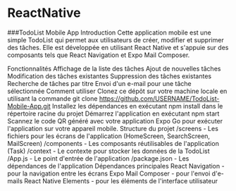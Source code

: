 ﻿# ReactNative

###TodoList Mobile App
Introduction
Cette application mobile est une simple TodoList qui permet aux utilisateurs de créer, modifier et supprimer des tâches. Elle est développée en utilisant React Native et s'appuie sur des composants tels que React Navigation et Expo Mail Composer.

Fonctionnalités
Affichage de la liste des tâches
Ajout de nouvelles tâches
Modification des tâches existantes
Suppression des tâches existantes
Recherche de tâches par titre
Envoi d'un e-mail pour une tâche sélectionnée
Comment utiliser
Clonez ce dépôt sur votre machine locale en utilisant la commande git clone https://github.com/USERNAME/TodoList-Mobile-App.git
Installez les dépendances en exécutant npm install dans le répertoire racine du projet
Démarrez l'application en exécutant npm start
Scannez le code QR généré avec votre application Expo Go pour exécuter l'application sur votre appareil mobile.
Structure du projet
/screens - Les fichiers pour les écrans de l'application (HomeScreen, SearchScreen, MailScreen)
/components - Les composants réutilisables de l'application (Task)
/context - Le contexte pour stocker les données de la TodoList
/App.js - Le point d'entrée de l'application
/package.json - Les dépendances de l'application
Dépendances principales
React Navigation - pour la navigation entre les écrans
Expo Mail Composer - pour l'envoi d'e-mails
React Native Elements - pour les éléments de l'interface utilisateur
